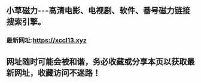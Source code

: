 ## **小草磁力---高清电影、电视剧、软件、番号磁力链接搜索引擎。**
### 最新网址:<a href="https://xccl3.xyz" target="_blank">https://xccl13.xyz</a>
## 网址随时可能会被和谐，务必收藏或分享本页以获取最新网址，收藏访问不迷路！
